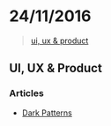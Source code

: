 # 24/11/2016

> [ui, ux & product](#ui-ux--product)


## UI, UX & Product

### Articles
- [Dark Patterns](http://darkpatterns.org/)